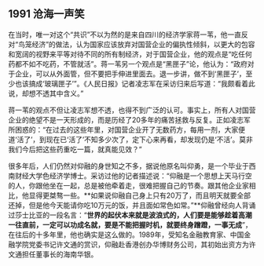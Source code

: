 ## 1991 沧海一声笑

在当时，唯一对这个“共识”不以为然的是来自四川的经济学家蒋一苇，他一直反对“鸟笼经济”的做法，认为国家应该放弃对国营企业的偏执性倾斜，以更大的包容和宽阔的视野来平等对待不同的所有制经济，对于国营企业，他的观点是“吃任何药都不如不吃药，不管就活”。蒋一苇另一个观点是“黑匣子”论，他认为：“政府对于企业，可以从外面管，但不要把手伸进里面去。退一步讲，做不到‘黑匣子’，至少也该搞成‘玻璃匣子’”。《人民日报》记者凌志军在采访归来后写道：“我颇看着此说，却想不透其中含义。”

蒋一苇的观点不但让凌志军想不透，也得不到广泛的认可。事实上，所有人对国营企业的绝望不是一天形成的，而是历经了20多年的痛苦拯救与反复。正如凌志军所困惑的：“在过去的这些年里，对国营企业开了无数药方，每用一剂，大家便道‘活了’，到现在已‘活了’不知多少次了，定下心来再看，却发现仍是‘不活’。莫非我们今后把这些药重吃一篇，就真能见效？”

很多年后，人们仍然对仰融的身世知之不多，据说他原名叫仰勇，是一个毕业于西南财经大学色经济学博士。采访过他的记者描述说：“仰融是一个思想上天马行空的人，你跟他坐在一起，总是被他牵着走，很难把握自己的节奏。跟其他企业家相比，他显得更桀骜一些。**如果说仰融自己身上只有20万了，而且明天就要全部还掉，但是他今天能请你吃10万元的饭，并且面如常色如常。”**仰融曾经向人背诵过莎士比亚的一段名言：“**世界的起伏本来就是波浪式的，人们要是能够趁着高潮一往直前，一定可以功成名就，要是不能把握时机，就要终身蹭蹬，一事无成**”，在往后的十多年里，他也确实是这么做的。1989年，受知名金融教育家、中国金融学院党委书记许文通的赏识，仰融赴香港创办华博财务公司，其初始出资方为许文通担任董事长的海南华银。
